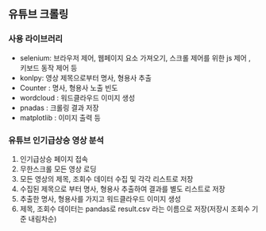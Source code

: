 ## 유튜브 크롤링
### 사용 라이브러리
- selenium: 브라우저 제어, 웹페이지 요소 가져오기, 스크롤 제어를 위한 js 제어 , 키보드 동작 제어 등
- konlpy: 영상 제목으로부터 명사, 형용사 추출
- Counter : 명사, 형용사 노출 빈도
- wordcloud : 워드클라우드 이미지 생성
- pnadas : 크롤링 결과 저장
- matplotlib : 이미지 출력 등

### 유튜브 인기급상승 영상 분석
1. 인기급상승 페이지 접속
2. 무한스크롤 모든 영상 로딩
3. 모든 영상의 제목, 조회수 데이터 수집 및 각각 리스트로 저장
4. 수집된 제목으로 부터 명사, 형용사 추출하여 결과를 별도 리스트로 저장
5. 추출한 명사, 형용사를 가지고 워드클라우드 이미지 생성
6. 제목, 조회수 데이터는 pandas로 result.csv 라는 이름으로 저장(저장시 조회수 기준 내림차순)